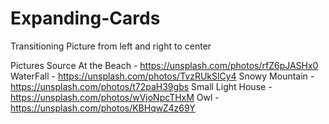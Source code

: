 # Expanding-Cards
Transitioning Picture from left and right to center

Pictures Source
  At the Beach - https://unsplash.com/photos/rfZ6pJASHx0
  WaterFall - https://unsplash.com/photos/TvzRUkSlCy4
  Snowy Mountain - https://unsplash.com/photos/t72paH39gbs
  Small Light House - https://unsplash.com/photos/wVjoNpcTHxM
  Owl - https://unsplash.com/photos/KBHqwZ4z69Y

![]()